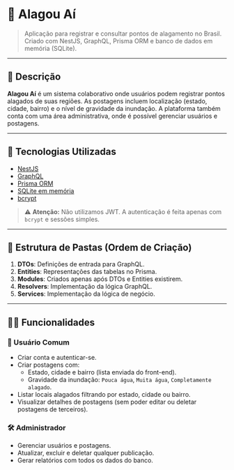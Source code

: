 # 🌊 Alagou Aí

> Aplicação para registrar e consultar pontos de alagamento no Brasil. Criado com NestJS, GraphQL, Prisma ORM e banco de dados em memória (SQLite).

---

## 📌 Descrição

**Alagou Aí** é um sistema colaborativo onde usuários podem registrar pontos alagados de suas regiões. As postagens incluem localização (estado, cidade, bairro) e o nível de gravidade da inundação. A plataforma também conta com uma área administrativa, onde é possível gerenciar usuários e postagens.

---

## 🧰 Tecnologias Utilizadas

- [NestJS](https://nestjs.com/)
- [GraphQL](https://graphql.org/)
- [Prisma ORM](https://www.prisma.io/)
- [SQLite em memória](https://www.sqlite.org/inmemorydb.html)
- [bcrypt](https://www.npmjs.com/package/bcrypt)

> ⚠️ **Atenção:** Não utilizamos JWT. A autenticação é feita apenas com `bcrypt` e sessões simples.

---

## 🧱 Estrutura de Pastas (Ordem de Criação)

1. **DTOs**: Definições de entrada para GraphQL.
2. **Entities**: Representações das tabelas no Prisma.
3. **Modules**: Criados apenas após DTOs e Entities existirem.
4. **Resolvers**: Implementação da lógica GraphQL.
5. **Services**: Implementação da lógica de negócio.

---

## 🧑‍💻 Funcionalidades

### 🧍 Usuário Comum
- Criar conta e autenticar-se.
- Criar postagens com:
  - Estado, cidade e bairro (lista enviada do front-end).
  - Gravidade da inundação: `Pouca água`, `Muita água`, `Completamente alagado`.
- Listar locais alagados filtrando por estado, cidade ou bairro.
- Visualizar detalhes de postagens (sem poder editar ou deletar postagens de terceiros).

### 🛠️ Administrador
- Gerenciar usuários e postagens.
- Atualizar, excluir e deletar qualquer publicação.
- Gerar relatórios com todos os dados do banco.